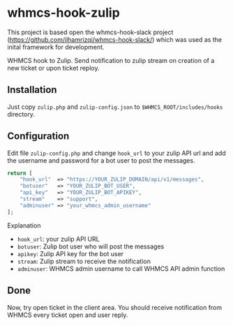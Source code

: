 # whmcs-hook-zulip

This project is based open the whmcs-hook-slack project (https://github.com/ilhamrizqi/whmcs-hook-slack/) which was used as the inital framework for development.


WHMCS hook to Zulip. Send notification to zulip stream on creation of a new ticket or upon ticket reploy.

## Installation

Just copy `zulip.php` and `zulip-config.json` to `$WHMCS_ROOT/includes/hooks` directory.

## Configuration

Edit file `zulip-config.php` and change `hook_url` to your zulip API url and add the username and password for a bot user to post the messages.

```php
return [
    "hook_url"  => "https://YOUR_ZULIP_DOMAIN/api/v1/messages",
    "botuser"   => "YOUR_ZULIP_BOT_USER",
    "api_key"   => "YOUR_ZULIP_BOT_APIKEY",
    "stream"    => "support",
    "adminuser" => "your_whmcs_admin_username"
];
```
Explanation

* `hook_url`: your zulip API URL
* `botuser`: Zulip bot user who will post the messages
* `apikey`: Zulip API key for the bot user
* `stream`: Zulip stream to receive the notification
* `adminuser`: WHMCS admin username to call WHMCS API admin function

## Done

Now, try open ticket in the client area. You should receive notification from WHMCS every ticket open and user reply.
